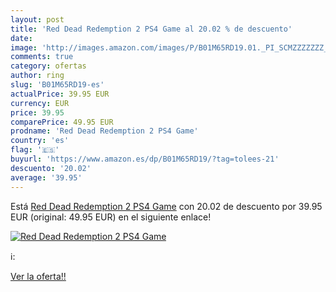 ```yaml
---
layout: post
title: 'Red Dead Redemption 2 PS4 Game al 20.02 % de descuento'
date: 
image: 'http://images.amazon.com/images/P/B01M65RD19.01._PI_SCMZZZZZZZ_._SL200_.jpg'
comments: true
category: ofertas
author: ring
slug: 'B01M65RD19-es'
actualPrice: 39.95 EUR
currency: EUR
price: 39.95
comparePrice: 49.95 EUR
prodname: 'Red Dead Redemption 2 PS4 Game'
country: 'es'
flag: '🇪🇸'
buyurl: 'https://www.amazon.es/dp/B01M65RD19/?tag=tolees-21'
descuento: '20.02'
average: '39.95'
---
```


Está [Red Dead Redemption 2 PS4 Game](https://www.amazon.es/dp/B01M65RD19/?tag=tolees-21) con 20.02 de descuento por 39.95 EUR (original: 49.95 EUR) en el siguiente enlace!

[![Red Dead Redemption 2 PS4 Game](http://images.amazon.com/images/P/B01M65RD19.01._PI_SCMZZZZZZZ_._SL200_.jpg)](https://www.amazon.es/dp/B01M65RD19/?tag=tolees-21)

ℹ️:


[Ver la oferta!!](https://www.amazon.es/dp/B01M65RD19/?tag=tolees-21)
